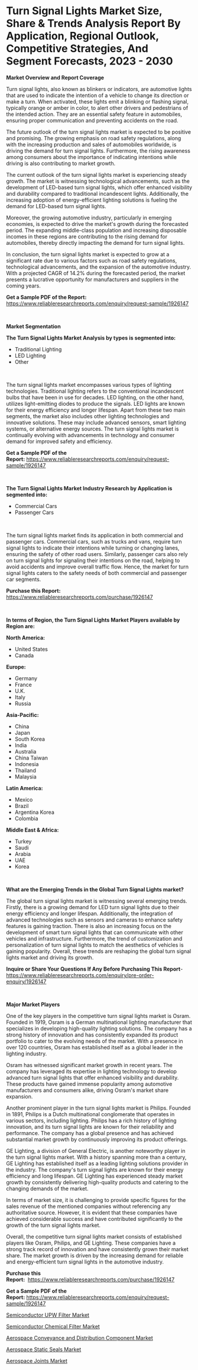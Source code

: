 <p><h1>Turn Signal Lights Market Size, Share & Trends Analysis Report By Application, Regional Outlook, Competitive Strategies, And Segment Forecasts, 2023 - 2030</h1></p><p><strong>Market Overview and Report Coverage</strong></p>
<p><p>Turn signal lights, also known as blinkers or indicators, are automotive lights that are used to indicate the intention of a vehicle to change its direction or make a turn. When activated, these lights emit a blinking or flashing signal, typically orange or amber in color, to alert other drivers and pedestrians of the intended action. They are an essential safety feature in automobiles, ensuring proper communication and preventing accidents on the road.</p><p>The future outlook of the turn signal lights market is expected to be positive and promising. The growing emphasis on road safety regulations, along with the increasing production and sales of automobiles worldwide, is driving the demand for turn signal lights. Furthermore, the rising awareness among consumers about the importance of indicating intentions while driving is also contributing to market growth.</p><p>The current outlook of the turn signal lights market is experiencing steady growth. The market is witnessing technological advancements, such as the development of LED-based turn signal lights, which offer enhanced visibility and durability compared to traditional incandescent lights. Additionally, the increasing adoption of energy-efficient lighting solutions is fueling the demand for LED-based turn signal lights.</p><p>Moreover, the growing automotive industry, particularly in emerging economies, is expected to drive the market's growth during the forecasted period. The expanding middle-class population and increasing disposable incomes in these regions are contributing to the rising demand for automobiles, thereby directly impacting the demand for turn signal lights.</p><p>In conclusion, the turn signal lights market is expected to grow at a significant rate due to various factors such as road safety regulations, technological advancements, and the expansion of the automotive industry. With a projected CAGR of 14.2% during the forecasted period, the market presents a lucrative opportunity for manufacturers and suppliers in the coming years.</p></p>
<p><strong>Get a Sample PDF of the Report:</strong> <a href="https://www.reliableresearchreports.com/enquiry/request-sample/1926147">https://www.reliableresearchreports.com/enquiry/request-sample/1926147</a></p>
<p>&nbsp;</p>
<p><strong>Market Segmentation</strong></p>
<p><strong>The Turn Signal Lights Market Analysis by types is segmented into:</strong></p>
<p><ul><li>Traditional Lighting</li><li>LED Lighting</li><li>Other</li></ul></p>
<p>&nbsp;</p>
<p><p>The turn signal lights market encompasses various types of lighting technologies. Traditional lighting refers to the conventional incandescent bulbs that have been in use for decades. LED lighting, on the other hand, utilizes light-emitting diodes to produce the signals. LED lights are known for their energy efficiency and longer lifespan. Apart from these two main segments, the market also includes other lighting technologies and innovative solutions. These may include advanced sensors, smart lighting systems, or alternative energy sources. The turn signal lights market is continually evolving with advancements in technology and consumer demand for improved safety and efficiency.</p></p>
<p><strong>Get a Sample PDF of the Report:</strong>&nbsp;<a href="https://www.reliableresearchreports.com/enquiry/request-sample/1926147">https://www.reliableresearchreports.com/enquiry/request-sample/1926147</a></p>
<p>&nbsp;</p>
<p><strong>The Turn Signal Lights Market Industry Research by Application is segmented into:</strong></p>
<p><ul><li>Commercial Cars</li><li>Passenger Cars</li></ul></p>
<p>&nbsp;</p>
<p><p>The turn signal lights market finds its application in both commercial and passenger cars. Commercial cars, such as trucks and vans, require turn signal lights to indicate their intentions while turning or changing lanes, ensuring the safety of other road users. Similarly, passenger cars also rely on turn signal lights for signaling their intentions on the road, helping to avoid accidents and improve overall traffic flow. Hence, the market for turn signal lights caters to the safety needs of both commercial and passenger car segments.</p></p>
<p><strong>Purchase this Report:</strong>&nbsp; <a href="https://www.reliableresearchreports.com/purchase/1926147">https://www.reliableresearchreports.com/purchase/1926147</a></p>
<p>&nbsp;</p>
<p><strong>In terms of Region, the Turn Signal Lights Market Players available by Region are:</strong></p>
<p>
    <p> <strong> North America: </strong>
        <ul>
            <li>United States</li>
            <li>Canada</li>
        </ul>
        </p> 
    <p> <strong> Europe: </strong>
        <ul>
            <li>Germany</li>
            <li>France</li>
            <li>U.K.</li>
            <li>Italy</li>
            <li>Russia</li>
        </ul>
        </p> 
    <p> <strong> Asia-Pacific: </strong>
        <ul>
            <li>China</li>
            <li>Japan</li>
            <li>South Korea</li>
            <li>India</li>
            <li>Australia</li>
            <li>China Taiwan</li>
            <li>Indonesia</li>
            <li>Thailand</li>
            <li>Malaysia</li>
        </ul>
        </p> 
    <p> <strong> Latin America: </strong>
        <ul>
            <li>Mexico</li>
            <li>Brazil</li>
            <li>Argentina Korea</li>
            <li>Colombia</li>
        </ul>
        </p> 
    <p> <strong> Middle East & Africa: </strong>
        <ul>
            <li>Turkey</li>
            <li>Saudi</li>
            <li>Arabia</li>
            <li>UAE</li>
            <li>Korea</li>
        </ul>
    </p>
    </p>
<p>&nbsp;</p>
<p><strong>What are the Emerging Trends in the Global Turn Signal Lights market?</strong></p>
<p><p>The global turn signal lights market is witnessing several emerging trends. Firstly, there is a growing demand for LED turn signal lights due to their energy efficiency and longer lifespan. Additionally, the integration of advanced technologies such as sensors and cameras to enhance safety features is gaining traction. There is also an increasing focus on the development of smart turn signal lights that can communicate with other vehicles and infrastructure. Furthermore, the trend of customization and personalization of turn signal lights to match the aesthetics of vehicles is gaining popularity. Overall, these trends are reshaping the global turn signal lights market and driving its growth.</p></p>
<p><strong>Inquire or Share Your Questions If Any Before Purchasing This Report</strong>- <a href="https://www.reliableresearchreports.com/enquiry/pre-order-enquiry/1926147">https://www.reliableresearchreports.com/enquiry/pre-order-enquiry/1926147</a></p>
<p>&nbsp;</p>
<p><strong>Major Market Players</strong></p>
<p><p>One of the key players in the competitive turn signal lights market is Osram. Founded in 1919, Osram is a German multinational lighting manufacturer that specializes in developing high-quality lighting solutions. The company has a strong history of innovation and has consistently expanded its product portfolio to cater to the evolving needs of the market. With a presence in over 120 countries, Osram has established itself as a global leader in the lighting industry.</p><p>Osram has witnessed significant market growth in recent years. The company has leveraged its expertise in lighting technology to develop advanced turn signal lights that offer enhanced visibility and durability. These products have gained immense popularity among automotive manufacturers and consumers alike, driving Osram's market share expansion.</p><p>Another prominent player in the turn signal lights market is Philips. Founded in 1891, Philips is a Dutch multinational conglomerate that operates in various sectors, including lighting. Philips has a rich history of lighting innovation, and its turn signal lights are known for their reliability and performance. The company has a global presence and has achieved substantial market growth by continuously improving its product offerings.</p><p>GE Lighting, a division of General Electric, is another noteworthy player in the turn signal lights market. With a history spanning more than a century, GE Lighting has established itself as a leading lighting solutions provider in the industry. The company's turn signal lights are known for their energy efficiency and long lifespan. GE Lighting has experienced steady market growth by consistently delivering high-quality products and catering to the changing demands of the market.</p><p>In terms of market size, it is challenging to provide specific figures for the sales revenue of the mentioned companies without referencing any authoritative source. However, it is evident that these companies have achieved considerable success and have contributed significantly to the growth of the turn signal lights market.</p><p>Overall, the competitive turn signal lights market consists of established players like Osram, Philips, and GE Lighting. These companies have a strong track record of innovation and have consistently grown their market share. The market growth is driven by the increasing demand for reliable and energy-efficient turn signal lights in the automotive industry.</p></p>
<p><strong>Purchase this Report:</strong>&nbsp;&nbsp;<a href="https://www.reliableresearchreports.com/purchase/1926147">https://www.reliableresearchreports.com/purchase/1926147</a></p>
<p></p>
<p><strong>Get a Sample PDF of the Report:</strong>&nbsp;<a href="https://www.reliableresearchreports.com/enquiry/request-sample/1926147">https://www.reliableresearchreports.com/enquiry/request-sample/1926147</a></p>
<p><p><a href="https://medium.com/@tyreldooley/semiconductor-upw-filter-market-trends-forecast-and-competitive-analysis-to-2030-29308f2ffb81">Semiconductor UPW Filter Market</a></p><p><a href="https://medium.com/@chazmonahan2023/semiconductor-chemical-filter-market-exploring-market-share-market-trends-and-future-growth-e67bb004422b">Semiconductor Chemical Filter Market</a></p><p><a href="https://medium.com/@twilabailey2000/aerospace-conveyance-and-distribution-component-market-comprehensive-assessment-by-type-a75ff71d4710">Aerospace Conveyance and Distribution Component Market</a></p><p><a href="https://medium.com/@orphabrakus2023/aerospace-static-seals-market-the-key-to-successful-business-strategy-forecast-till-2030-c39c0ed6e18f">Aerospace Static Seals Market</a></p><p><a href="https://medium.com/@rosaleekoss/aerospace-joints-market-insights-into-market-cagr-market-trends-and-growth-strategies-59c50502a239">Aerospace Joints Market</a></p></p>